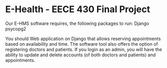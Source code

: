 # E-Health - EECE 430 Final Project

Our E-HMS software requires, the following packages to run:
Django
psycopg2

You should 
Web application on Django that allows reserving appointments based on availability and time. The software tool also offers the option of registering doctors and patients. If you login as an admin, you will have the ability to update and delete accounts (of both doctors and patients) and appointments.
